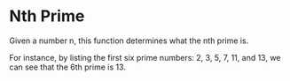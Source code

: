 # Nth Prime

Given a number n, this function determines what the nth prime is.

For instance, by listing the first six prime numbers: 2, 3, 5, 7, 11, and 13,
we can see that the 6th prime is 13.
